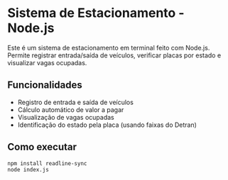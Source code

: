 # Sistema de Estacionamento - Node.js

Este é um sistema de estacionamento em terminal feito com Node.js. Permite registrar entrada/saída de veículos, verificar placas por estado e visualizar vagas ocupadas.

## Funcionalidades

- Registro de entrada e saída de veículos
- Cálculo automático de valor a pagar
- Visualização de vagas ocupadas
- Identificação do estado pela placa (usando faixas do Detran)

## Como executar

```bash
npm install readline-sync
node index.js
